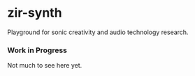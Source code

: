 # zir-synth

Playground for sonic creativity and audio technology research.

### Work in Progress

Not much to see here yet.
